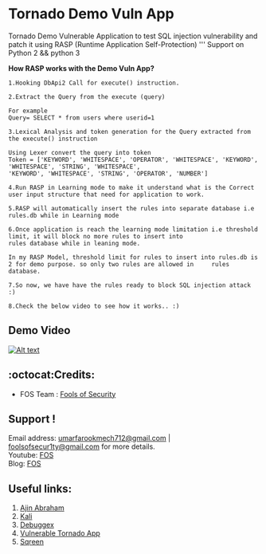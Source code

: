 # Tornado Demo Vuln App
Tornado Demo Vulnerable Application to test SQL injection vulnerability and patch it using RASP (Runtime Application Self-Protection)
''' Support on Python 2 && python 3 


**How RASP works with the Demo Vuln App?**

    1.Hooking DbApi2 Call for execute() instruction.
    
    2.Extract the Query from the execute (query)

    For example
    Query= SELECT * from users where userid=1

    3.Lexical Analysis and token generation for the Query extracted from the execute() instruction

    Using Lexer convert the query into token
    Token = ['KEYWORD', 'WHITESPACE', 'OPERATOR', 'WHITESPACE', 'KEYWORD', 'WHITESPACE', 'STRING', 'WHITESPACE',
    'KEYWORD', 'WHITESPACE', 'STRING', 'OPERATOR', 'NUMBER']
    
    4.Run RASP in Learning mode to make it understand what is the Correct user input structure that need for application to work.
    
    5.RASP will automatically insert the rules into separate database i.e rules.db while in Learning mode
    
    6.Once application is reach the learning mode limitation i.e threshold limit, it will block no more rules to insert into
    rules database while in leaning mode.
    
    In my RASP Model, threshold limit for rules to insert into rules.db is 2 for demo purpose. so only two rules are allowed in     rules database. 
    
    7.So now, we have have the rules ready to block SQL injection attack :)
    
    8.Check the below video to see how it works.. :)
    
## Demo Video
  
   [![Alt text](https://img.youtube.com/vi/5yKH3nFZ9lY/0.jpg)](https://www.youtube.com/watch?v=5yKH3nFZ9lY)
   
## :octocat:Credits:
* FOS Team : [Fools of Security](https://www.youtube.com/channel/UCEBHO0kD1WFvIhf9wBCU-VQ)

## Support !
 Email address: umarfarookmech712@gmail.com | foolsofsecur1ty@gmail.com for more details. <br>
 Youtube: [FOS](https://www.youtube.com/channel/UCEBHO0kD1WFvIhf9wBCU-VQ) <br>
 Blog: [FOS](https://fosecurity.blogspot.com) 

## Useful links:
 1. [Ajin Abraham](http://ajinabraham.com/)
 2. [Kali](https://www.kali.org/)
 3. [Debuggex](https://www.debuggex.com/)
 4. [Vulnerable Tornado App](https://github.com/ajinabraham/Vulnerable_Tornado_App)
 6. [Sqreen](https://blog.sqreen.io/)


